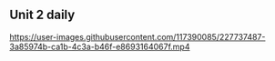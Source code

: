 ## Unit 2 daily

https://user-images.githubusercontent.com/117390085/227737487-3a85974b-ca1b-4c3a-b46f-e8693164067f.mp4
